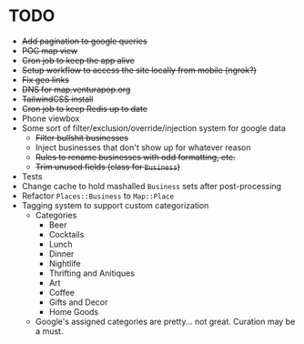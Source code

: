 # TODO

* ~~Add pagination to google queries~~
* ~~POC map view~~
* ~~Cron job to keep the app alive~~
* ~~Setup workflow to access the site locally from mobile (ngrok?)~~
* ~~Fix geo links~~
* ~~DNS for map.venturapop.org~~
* ~~TailwindCSS install~~
* ~~Cron job to keep Redis up to date~~
* Phone viewbox
* Some sort of filter/exclusion/override/injection system for google data
  * ~~Filter bullshit businesses~~
  * Inject businesses that don't show up for whatever reason
  * ~~Rules to rename businesses with odd formatting, etc.~~
  * ~~Trim unused fields (class for `Business`)~~
* Tests
* Change cache to hold mashalled `Business` sets after post-processing 
* Refactor `Places::Business` to `Map::Place`
* Tagging system to support custom categorization
  * Categories
    * Beer
    * Cocktails
    * Lunch
    * Dinner
    * Nightlife
    * Thrifting and Anitiques
    * Art
    * Coffee
    * Gifts and Decor
    * Home Goods
  * Google's assigned categories are pretty... not great. Curation may be a must.